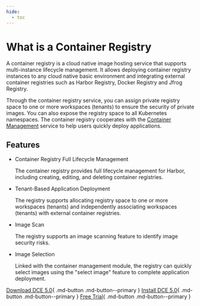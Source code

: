 ```yaml
---
hide:
  - toc
---
```


# What is a Container Registry

A container registry is a cloud native image hosting service that supports multi-instance lifecycle management. It allows deploying container registry instances to any cloud native basic environment and integrating external container registries such as Harbor Registry, Docker Registry and Jfrog Registry.

Through the container registry service, you can assign private registry space to one or more workspaces (tenants) to ensure the security of private images. You can also expose the registry space to all Kubernetes namespaces. The container registry cooperates with the [Container Management](../../kpanda/intro/index.md) service to help users quickly deploy applications.

## Features

- Container Registry Full Lifecycle Management

    The container registry provides full lifecycle management for Harbor, including creating, editing, and deleting container registries.

- Tenant-Based Application Deployment

    The registry supports allocating registry space to one or more workspaces (tenants) and independently associating workspaces (tenants) with external container registries.

- Image Scan

    The registry supports an image scanning feature to identify image security risks.

- Image Selection

    Linked with the container management module, the registry can quickly select images using the "select image" feature to complete application deployment.

[Download DCE 5.0](../../download/index.md){ .md-button .md-button--primary }
[Install DCE 5.0](../../install/index.md){ .md-button .md-button--primary }
[Free Trial](../../dce/license0.md){ .md-button .md-button--primary }
